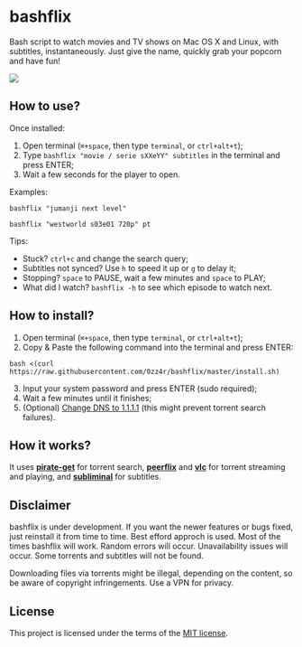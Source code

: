 # bashflix
Bash script to watch movies and TV shows on Mac OS X and Linux, with subtitles, instantaneously. Just give the name, quickly grab your popcorn and have fun!

![](https://media.giphy.com/media/mACRrW4R25kuQLexXn/giphy.gif)

## How to use?
Once installed:
1. Open terminal (`⌘+space`, then type `terminal`, or `ctrl+alt+t`);
2. Type `bashflix "movie / serie sXXeYY" subtitles` in the terminal and press ENTER;
3. Wait a few seconds for the player to open.

Examples:
```
bashflix "jumanji next level"
```
```
bashflix "westworld s03e01 720p" pt
```

Tips:
* Stuck? `ctrl+c` and change the search query;
* Subtitles not synced? Use `h` to speed it up or `g` to delay it;
* Stopping? `space` to PAUSE, wait a few minutes and `space` to PLAY;
* What did I watch? `bashflix -h` to see which episode to watch next.

## How to install?
1. Open terminal (`⌘+space`, then type `terminal`, or `ctrl+alt+t`);
2. Copy & Paste the following command into the terminal and press ENTER:
```
bash <(curl https://raw.githubusercontent.com/0zz4r/bashflix/master/install.sh)
```
3. Input your system password and press ENTER (sudo required);
4. Wait a few minutes until it finishes;
5. (Optional) [Change DNS to 1.1.1.1](https://1.1.1.1/dns/) (this might prevent torrent search failures).

## How it works?
It uses [**pirate-get**](https://github.com/vikstrous/pirate-get) for torrent search, [**peerflix**](https://github.com/mafintosh/peerflix) and [**vlc**](https://github.com/videolan/vlc) for torrent streaming and playing,  and [**subliminal**](https://github.com/Diaoul/subliminal) for subtitles.

## Disclaimer
bashflix is under development. If you want the newer features or bugs fixed, just reinstall it from time to time. Best efford approch is used. Most of the times bashflix will work. Random errors will occur. Unavailability issues will occur. Some torrents and subtitles will not be found. 

Downloading files via torrents might be illegal, depending on the content, so be aware of copyright infringements. Use a VPN for privacy.

## License
This project is licensed under the terms of the [MIT license](https://github.com/0zz4r/bashflix/blob/master/LICENSE.md).
